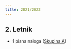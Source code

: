 ```yaml
---
title: 2021/2022
---
```


## 2. Letnik

- 1 pisna naloga ([Skupina A](./2021-2022/2_letnik/1_pisna_naloga_A.pdf))
